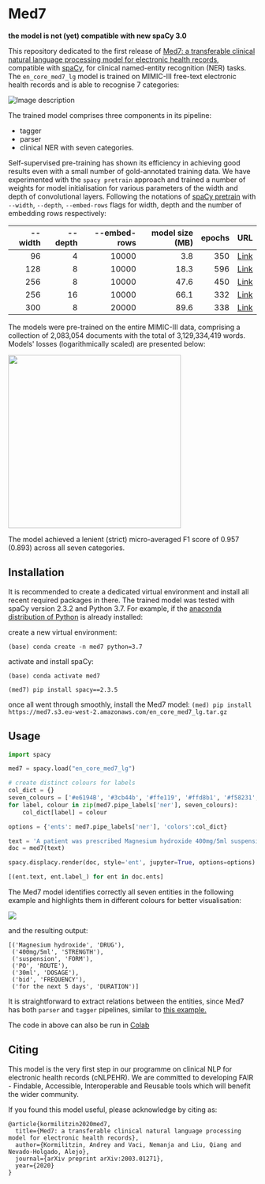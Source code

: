 # Med7

**the model is not (yet) compatible with new spaCy 3.0**

This repository dedicated to the first release of [Med7: a transferable clinical natural language processing model for electronic health records](https://arxiv.org/abs/2003.01271), compatible with [spaCy](https://spacy.io), for clinical named-entity recognition (NER) tasks. The `en_core_med7_lg` model is trained on MIMIC-III free-text electronic health records and is able to recognise 7 categories:


![Image description](https://github.com/kormilitzin/med7/blob/master/images/Screenshot%202020-02-26%20at%2018.18.54.png)

The trained model comprises three components in its pipeline:
* tagger
* parser
* clinical NER with seven categories.

Self-supervised pre-training has shown its efficiency in achieving good results even with a small number of gold-annotated training data. We have experimented with the `spacy pretrain` approach and trained a number of weights for model initialisation for various parameters of the width and depth of convolutional layers. Following the notations of [spaCy pretrain](https://spacy.io/api/cli#pretrain) with `--width`, `--depth`, `--embed-rows` flags for width, depth and the number of embedding rows respectively:

| --width  | --depth | --embed-rows    |model size (MB) | epochs | URL      |
| --------:| -------:| -------------:  |--------------: |------: |-----:    |
| 96       |      4  |   10000         |      3.8       |    350 | [Link](https://med7.s3.eu-west-2.amazonaws.com/t2v/model_096_04_350.bin) |
| 128      |      8  |   10000         |      18.3      |    596 | [Link](https://med7.s3.eu-west-2.amazonaws.com/t2v/model_128_08_596.bin) |
| 256      |      8  |   10000         |      47.6      |    450 | [Link](https://med7.s3.eu-west-2.amazonaws.com/t2v/model_256_08_450.bin) |
| 256      |      16  |   10000         |     66.1      |    332 | [Link](https://med7.s3.eu-west-2.amazonaws.com/t2v/model_256_16_332.bin) |
| 300      |      8  |    20000       |       89.6      |    338 | [Link](https://med7.s3.eu-west-2.amazonaws.com/t2v/model_300_08_338.bin) |

The models were pre-trained on the entire MIMIC-III data, comprising a collection of 2,083,054 documents with the total of 3,129,334,419 words. Models' losses (logarithmically scaled) are presented below:


<img src="https://github.com/kormilitzin/med7/blob/master/images/myfile_1-1.png" width="350">

The model achieved a lenient (strict) micro-averaged F1 score of 0.957 (0.893) across all seven categories.

## Installation

It is recommended to create a dedicated virtual environment and install all recent required packages in there. The trained model was tested with spaCy version 2.3.2 and Python 3.7. For example, if the [anaconda distribution of Python](https://www.anaconda.com/distribution/#download-section) is already installed:

create a new virtual environment:

`(base) conda create -n med7 python=3.7`

activate and install spaCy:

```
(base) conda activate med7

(med7) pip install spacy==2.3.5
```

once all went through smoothly, install the Med7 model:
 `(med) pip install https://med7.s3.eu-west-2.amazonaws.com/en_core_med7_lg.tar.gz`

<!--- (med) pip install https://www.dropbox.com/s/xbgsy6tyctvrqz3/en_core_med7_lg.tar.gz?dl=1`--->

## Usage

```python
import spacy

med7 = spacy.load("en_core_med7_lg")

# create distinct colours for labels
col_dict = {}
seven_colours = ['#e6194B', '#3cb44b', '#ffe119', '#ffd8b1', '#f58231', '#f032e6', '#42d4f4']
for label, colour in zip(med7.pipe_labels['ner'], seven_colours):
    col_dict[label] = colour

options = {'ents': med7.pipe_labels['ner'], 'colors':col_dict}

text = 'A patient was prescribed Magnesium hydroxide 400mg/5ml suspension PO of total 30ml bid for the next 5 days.'
doc = med7(text)

spacy.displacy.render(doc, style='ent', jupyter=True, options=options)

[(ent.text, ent.label_) for ent in doc.ents]
```

The Med7 model identifies correctly all seven entities in the following example and highlights them in different colours for better visualisation:

![](https://github.com/kormilitzin/med7/blob/master/images/Screenshot%202020-02-27%20at%2013.42.04.png)


and the resulting output:

```
[('Magnesium hydroxide', 'DRUG'),
 ('400mg/5ml', 'STRENGTH'),
 ('suspension', 'FORM'),
 ('PO', 'ROUTE'),
 ('30ml', 'DOSAGE'),
 ('bid', 'FREQUENCY'),
 ('for the next 5 days', 'DURATION')]
```

It is straightforward to extract relations between the entities, since Med7 has both `parser` and `tagger` pipelines, similar to [this example.](https://github.com/explosion/spaCy/blob/master/examples/information_extraction/entity_relations.py)

<!---The fact that the trained Med7 model comprises both, the `tagger` and `parser` components, it is possible to find relationships among the entities, [inspired by this example.](https://github.com/explosion/spaCy/blob/master/examples/information_extraction/entity_relations.py) A very simple example:--->






The code in above can also be run in [Colab](https://colab.research.google.com/drive/1mY36G-vzBc_x4DGAYfyeb0OLIUcRMgff)




## Citing

This model is the very first step in our programme on clinical NLP for electronic health records (cNLPEHR). We are committed to developing FAIR - Findable, Accessible, Interoperable and Reusable tools which will benefit the wider community. 

If you found this model useful, please acknowledge by citing as:

```
@article{kormilitzin2020med7,
  title={Med7: a transferable clinical natural language processing model for electronic health records},
  author={Kormilitzin, Andrey and Vaci, Nemanja and Liu, Qiang and Nevado-Holgado, Alejo},
  journal={arXiv preprint arXiv:2003.01271},
  year={2020}
}
```




	
